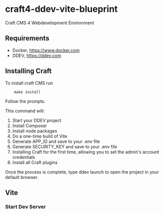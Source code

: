 # craft4-ddev-vite-blueprint

Craft CMS 4 Webdevelopment Environment

## Requirements

-   Docker, https://www.docker.com
-   DDEV, https://ddev.com

## Installing Craft

To install craft CMS run

        make install

Follow the prompts.

This command will:

1.  Start your DDEV project
3.  Install Composer
4.  Install node packages
5.  Do a one-time build of Vite
6.  Generate APP_ID and save to your .env file
7.  Generate SECURITY_KEY and save to your .env file
8.  Installing Craft for the first time, allowing you to set the admin's account credentials
9.  Install all Craft plugins

Once the process is complete, type ddev launch to open the project in your default browser.

## Vite

### Start Dev Server

        make dev

### Make build

        make build
